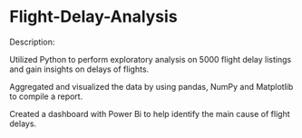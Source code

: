 # Flight-Delay-Analysis

Description:

Utilized Python to perform exploratory analysis on 5000 flight delay listings and gain insights on delays of flights.

Aggregated and visualized the data by using pandas, NumPy and Matplotlib to compile a report.

Created a dashboard with Power Bi to help identify the main cause of flight delays.
